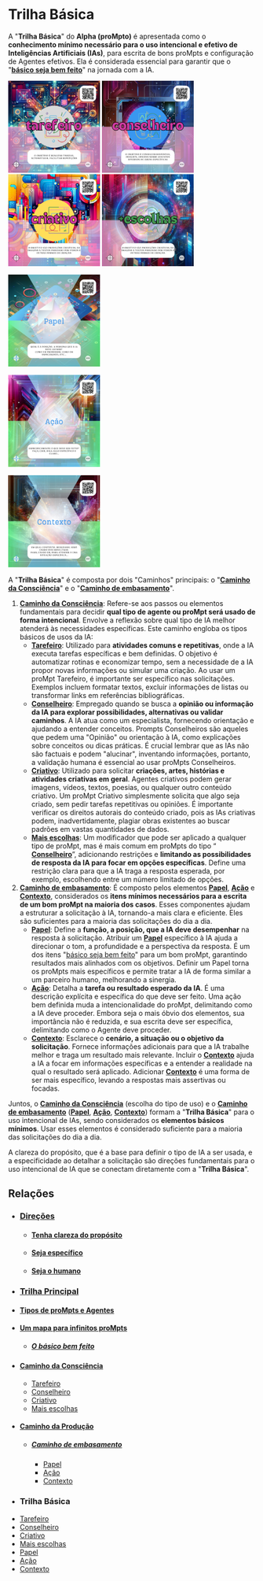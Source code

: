 # Trilha Básica

A "**Trilha Básica**" do **Alpha (proMpto)** é apresentada como o **conhecimento mínimo necessário para o uso intencional e efetivo de Inteligências Artificiais (IAs)**, para escrita de bons proMpts e configuração de Agentes efetivos. Ela é considerada essencial para garantir que o "**[básico seja bem feito](../../proMpt-basico.md)**" na jornada com a IA.

[<img src="../../imagens/cards/001.png" width="187" height="187">](../../tipos-de-prompt/tarefeiro.md) [<img src="../../imagens/cards/002.png" width="187" height="187">](../../tipos-de-prompt/conselheiro.md) [<img src="../../imagens/cards/003.png" width="187" height="187">](../../tipos-de-prompt/criativo.md) [<img src="../../imagens/cards/004.png" width="187" height="187">](../../tipos-de-prompt/mais-escolhas.md)

[<img src="../../imagens/cards/005.png" width="187" height="187">](../../partes-de-prompt/papel.md)  

[<img src="../../imagens/cards/006.png" width="187" height="187">](../../partes-de-prompt/acao.md)  

[<img src="../../imagens/cards/007.png" width="187" height="187">](../../partes-de-prompt/contexto.md)  

A "**Trilha Básica**" é composta por dois "Caminhos" principais: o "**[Caminho da Consciência](../../conceitos/jornada/caminho-da-consciencia.md)**" e o "**[Caminho de embasamento](../../conceitos/jornada/caminho-de-embasamento.md)**".

1.  **[Caminho da Consciência](../../conceitos/jornada/caminho-da-consciencia.md)**: Refere-se aos passos ou elementos fundamentais para decidir **qual tipo de agente ou proMpt será usado de forma intencional**. Envolve a reflexão sobre qual tipo de IA melhor atenderá às necessidades específicas. Este caminho engloba os tipos básicos de usos da IA:
    *   **[Tarefeiro](../../tipos-de-proMpt/tarefeiro.md)**: Utilizado para **atividades comuns e repetitivas**, onde a IA executa tarefas específicas e bem definidas. O objetivo é automatizar rotinas e economizar tempo, sem a necessidade de a IA propor novas informações ou simular uma criação. Ao usar um proMpt Tarefeiro, é importante ser específico nas solicitações. Exemplos incluem formatar textos, excluir informações de listas ou transformar links em referências bibliográficas.
    *   **[Conselheiro](../../tipos-de-proMpt/conselheiro.md)**: Empregado quando se busca a **opinião ou informação da IA para explorar possibilidades, alternativas ou validar caminhos**. A IA atua como um especialista, fornecendo orientação e ajudando a entender conceitos. Prompts Conselheiros são aqueles que pedem uma "Opinião" ou orientação à IA, como explicações sobre conceitos ou dicas práticas. É crucial lembrar que as IAs não são factuais e podem "alucinar", inventando informações, portanto, a validação humana é essencial ao usar proMpts Conselheiros.
    *   **[Criativo](../../tipos-de-proMpt/criativo.md)**: Utilizado para solicitar **criações, artes, histórias e atividades criativas em geral**. Agentes criativos podem gerar imagens, vídeos, textos, poesias, ou qualquer outro conteúdo criativo. Um proMpt Criativo simplesmente solicita que algo seja criado, sem pedir tarefas repetitivas ou opiniões. É importante verificar os direitos autorais do conteúdo criado, pois as IAs criativas podem, inadvertidamente, plagiar obras existentes ao buscar padrões em vastas quantidades de dados.
    *   **[Mais escolhas](../../tipos-de-proMpt/mais-escolhas.md)**: Um modificador que pode ser aplicado a qualquer tipo de proMpt, mas é mais comum em proMpts do tipo “ **[Conselheiro](../../tipos-de-proMpt/conselheiro.md)**”, adicionando restrições e **limitando as possibilidades de resposta da IA para focar em opções específicas**. Define uma restrição clara para que a IA traga a resposta esperada, por exemplo, escolhendo entre um número limitado de opções.
2.  **[Caminho de embasamento](../../conceitos/jornada/caminho-de-embasamento.md)**: É composto pelos elementos **[Papel](../../partes-de-proMpt/papel.md)**, **[Ação](../../partes-de-proMpt/acao.md)** e **[Contexto](../../partes-de-proMpt/contexto.md)**, considerados os **itens mínimos necessários para a escrita de um bom proMpt na maioria dos casos**. Esses componentes ajudam a estruturar a solicitação à IA, tornando-a mais clara e eficiente. Eles são suficientes para a maioria das solicitações do dia a dia.
    *   **[Papel](../../partes-de-proMpt/papel.md)**: Define a **função, a posição, que a IA deve desempenhar** na resposta à solicitação. Atribuir um **[Papel](../../partes-de-proMpt/papel.md)** específico à IA ajuda a direcionar o tom, a profundidade e a perspectiva da resposta. É um dos itens "[básico seja bem feito](../../proMpt-basico.md)" para um bom proMpt, garantindo resultados mais alinhados com os objetivos. Definir um Papel torna os proMpts mais específicos e permite tratar a IA de forma similar a um parceiro humano, melhorando a sinergia.
    *   **[Ação](../../partes-de-proMpt/acao.md)**: Detalha a **tarefa ou resultado esperado da IA**. É uma descrição explícita e específica do que deve ser feito. Uma ação bem definida muda a intencionalidade do proMpt, delimitando como a IA deve proceder. Embora seja o mais óbvio dos elementos, sua importância não é reduzida, e sua escrita deve ser específica, delimitando como o Agente deve proceder.
    *   **[Contexto](../../partes-de-proMpt/contexto.md)**: Esclarece o **cenário, a situação ou o objetivo da solicitação**. Fornece informações adicionais para que a IA trabalhe melhor e traga um resultado mais relevante. Incluir o **[Contexto](../../partes-de-proMpt/contexto.md)** ajuda a IA a focar em informações específicas e a entender a realidade na qual o resultado será aplicado. Adicionar **[Contexto](../../partes-de-proMpt/contexto.md)** é uma forma de ser mais específico, levando a respostas mais assertivas ou focadas.

Juntos, o **[Caminho da Consciência](../../conceitos/jornada/caminho-da-consciencia.md)** (escolha do tipo de uso) e o **[Caminho de embasamento](../../conceitos/jornada/caminho-de-embasamento.md)** (**[Papel](../../partes-de-proMpt/papel.md)**, **[Ação](../../partes-de-proMpt/acao.md)**, **[Contexto](../../partes-de-proMpt/contexto.md)**) formam a "**Trilha Básica**" para o uso intencional de IAs, sendo considerados os **elementos básicos mínimos**. Usar esses elementos é considerado suficiente para a maioria das solicitações do dia a dia. 

A clareza do propósito, que é a base para definir o tipo de IA a ser usada, e a especificidade ao detalhar a solicitação são direções fundamentais para o uso intencional de IA que se conectam diretamente com a "**Trilha Básica**".

## Relações
- ### [Direções](../../direcoes/)
  - #### [Tenha clareza do propósito](direcoes/tenha-clareza-do-proposito.md)
  - #### [Seja específico](direcoes/seja-especifico.md)   
  - #### [Seja o humano](../../direcoes/seja-o-humano.md)
- ### [Trilha Principal](../../conceitos/jornada/trilha-principal.md)
- #### [Tipos de proMpts e Agentes](../../tipos-de-prompt/README.md)
- #### [Um mapa para infinitos proMpts](../../um-mapa-para-infinitos-prompts.md)
  - ##### [O básico bem feito](../../prompt-basico.md)
- #### [Caminho da Consciência](../../conceitos/jornada/caminho-da-consciencia.md)
  - [Tarefeiro](../../tipos-de-prompt/tarefeiro.md)
  - [Conselheiro](../../tipos-de-prompt/conselheiro.md)
  - [Criativo](../../tipos-de-prompt/criativo.md)
  - [Mais escolhas](../../tipos-de-prompt/mais-escolhas.md)
- #### [Caminho da Produção](../../conceitos/jornada/caminho-da-procucao.md)
  - ##### [Caminho de embasamento](../../conceitos/jornada/caminho-de-embasamento.md)
    - [Papel](../../partes-de-prompt/papel.md)
    - [Ação](../../partes-de-prompt/acao.md)
    - [Contexto](../../partes-de-prompt/contexto.md)
 - ### Trilha Básica
  - [Tarefeiro](../../tipos-de-prompt/tarefeiro.md)
  - [Conselheiro](../../tipos-de-prompt/conselheiro.md)
  - [Criativo](../../tipos-de-prompt/criativo.md)
  - [Mais escolhas](../../tipos-de-prompt/mais-escolhas.md)
  - [Papel](../../partes-de-prompt/papel.md)
  - [Ação](../../partes-de-prompt/acao.md)
  - [Contexto](../../partes-de-prompt/contexto.md)
